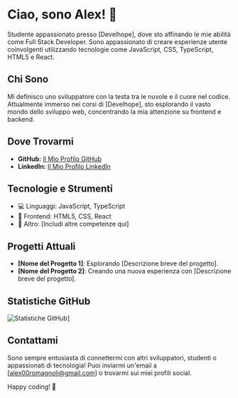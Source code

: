 
# Ciao, sono Alex! 👋

Studente appassionato presso [Develhope], dove sto affinando le mie abilità come Full Stack Developer. Sono appassionato di creare esperienze utente coinvolgenti utilizzando tecnologie come JavaScript, CSS, TypeScript, HTML5 e React.

## Chi Sono

Mi definisco uno sviluppatore con la testa tra le nuvole e il cuore nel codice. Attualmente immerso nei corsi di [Develhope], sto esplorando il vasto mondo dello sviluppo web, concentrando la mia attenzione su frontend e backend.

## Dove Trovarmi

- **GitHub:** [Il Mio Profilo GitHub](https://github.com/alecs25)
- **LinkedIn:** [Il Mio Profilo LinkedIn](https://www.linkedin.com/in/alex-romagnoli-geeky/)
<!--- - **Portfolio:** [Il Mio Portfolio](https://alex.dev) -->

## Tecnologie e Strumenti

- 💻 Linguaggi: JavaScript, TypeScript
- 🎨 Frontend: HTML5, CSS, React
- 🔧 Altro: [Includi altre competenze qui]

## Progetti Attuali

- **[Nome del Progetto 1]**: Esplorando [Descrizione breve del progetto].
- **[Nome del Progetto 2]**: Creando una nuova esperienza con [Descrizione breve del progetto].

## Statistiche GitHub

![Statistiche GitHub](https://github-readme-stats.vercel.app/api?username=Alecs25)]

## Contattami

Sono sempre entusiasta di connettermi con altri sviluppatori, studenti o appassionati di tecnologia! Puoi inviarmi un'email a [alex00romagnoli@gmail.com] o trovarmi sui miei profili social.

Happy coding! 🚀
